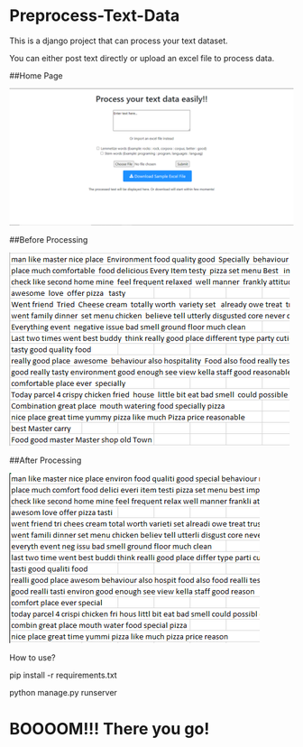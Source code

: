 # Preprocess-Text-Data

This is a django project that can process your text dataset.

You can either post text directly or upload an excel file to process data.

##Home Page

![alt text](https://github.com/Hasibul-Islam/Preprocess-Text-Data/blob/main/Sample%20Pictures/Home.PNG?raw=true)

##Before Processing


![alt text](https://github.com/Hasibul-Islam/Preprocess-Text-Data/blob/main/Sample%20Pictures/Before.PNG?raw=true)


##After Processing 

![alt text](https://github.com/Hasibul-Islam/Preprocess-Text-Data/blob/main/Sample%20Pictures/After.PNG?raw=true)


How to use?

<p>pip install -r requirements.txt </p>

<p>python manage.py runserver</p>

<h1>BOOOOM!!! There you go! </h1>
